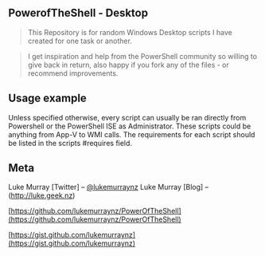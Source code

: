 ## PowerofTheShell - Desktop
> This Repository is for random Windows Desktop scripts I have created for one task or another.

> I get inspiration and help from the PowerShell community so willing to give back in return, also happy if you fork any of the files - or recommend improvements.

## Usage example

Unless specified otherwise, every script can usually be ran directly from Powershell or the PowerShell ISE as Administrator. 
These scripts could be anything from App-V to WMI calls. The requirements for each script should be listed in the scripts #requires field.

## Meta

Luke Murray [Twitter] – [@lukemurraynz](https://twitter.com/lukemurraynz)
Luke Murray [Blog]  – (http://luke.geek.nz)

[https://github.com/lukemurraynz/PowerOfTheShell](https://github.com/lukemurraynz/PowerOfTheShell)

[https://gist.github.com/lukemurraynz](https://gist.github.com/lukemurraynz)

